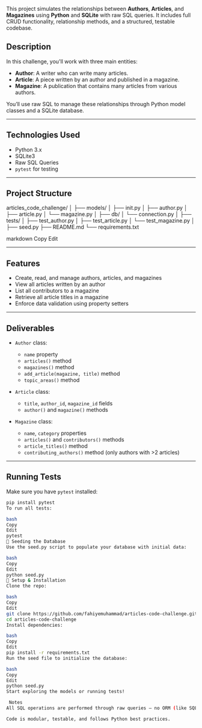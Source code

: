 This project simulates the relationships between **Authors**, **Articles**, and **Magazines** using **Python** and **SQLite** with raw SQL queries. It includes full CRUD functionality, relationship methods, and a structured, testable codebase.

## Description

In this challenge, you'll work with three main entities:

- **Author**: A writer who can write many articles.
- **Article**: A piece written by an author and published in a magazine.
- **Magazine**: A publication that contains many articles from various authors.

You’ll use raw SQL to manage these relationships through Python model classes and a SQLite database.

---

## Technologies Used

- Python 3.x
- SQLite3
- Raw SQL Queries
- `pytest` for testing

---

## Project Structure

articles_code_challenge/
│
├── models/
│ ├── init.py
│ ├── author.py
│ ├── article.py
│ └── magazine.py
│
├── db/
│ └── connection.py
│
├── tests/
│ ├── test_author.py
│ ├── test_article.py
│ └── test_magazine.py
│
├── seed.py
├── README.md
└── requirements.txt

markdown
Copy
Edit

---

## Features

- Create, read, and manage authors, articles, and magazines
- View all articles written by an author
- List all contributors to a magazine
- Retrieve all article titles in a magazine
- Enforce data validation using property setters

---

## Deliverables

- `Author` class:

  - `name` property
  - `articles()` method
  - `magazines()` method
  - `add_article(magazine, title)` method
  - `topic_areas()` method

- `Article` class:

  - `title`, `author_id`, `magazine_id` fields
  - `author()` and `magazine()` methods

- `Magazine` class:
  - `name`, `category` properties
  - `articles()` and `contributors()` methods
  - `article_titles()` method
  - `contributing_authors()` method (only authors with >2 articles)

---

## Running Tests

Make sure you have `pytest` installed:

```bash
pip install pytest
To run all tests:

bash
Copy
Edit
pytest
💾 Seeding the Database
Use the seed.py script to populate your database with initial data:

bash
Copy
Edit
python seed.py
🔧 Setup & Installation
Clone the repo:

bash
Copy
Edit
git clone https://github.com/fahiyemuhammad/articles-code-challenge.git
cd articles-code-challenge
Install dependencies:

bash
Copy
Edit
pip install -r requirements.txt
Run the seed file to initialize the database:

bash
Copy
Edit
python seed.py
Start exploring the models or running tests!

 Notes
All SQL operations are performed through raw queries — no ORM (like SQLAlchemy) is used.

Code is modular, testable, and follows Python best practices.
```
